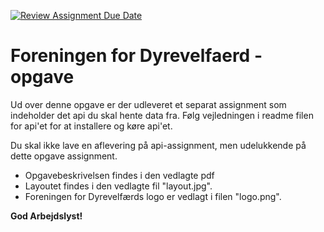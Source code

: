 [![Review Assignment Due Date](https://classroom.github.com/assets/deadline-readme-button-24ddc0f5d75046c5622901739e7c5dd533143b0c8e959d652212380cedb1ea36.svg)](https://classroom.github.com/a/ZAR1va91)
# Foreningen for Dyrevelfaerd - opgave

Ud over denne opgave er der udleveret et separat assignment som indeholder det api du skal hente data fra. Følg vejledningen i readme filen for api'et for at installere og køre api'et.

Du skal ikke lave en aflevering på api-assignment, men udelukkende på dette opgave assignment. 

* Opgavebeskrivelsen findes i den vedlagte pdf
* Layoutet findes i den vedlagte fil "layout.jpg".
* Foreningen for Dyrevelfærds logo er vedlagt i filen  "logo.png".

**God Arbejdslyst!**
